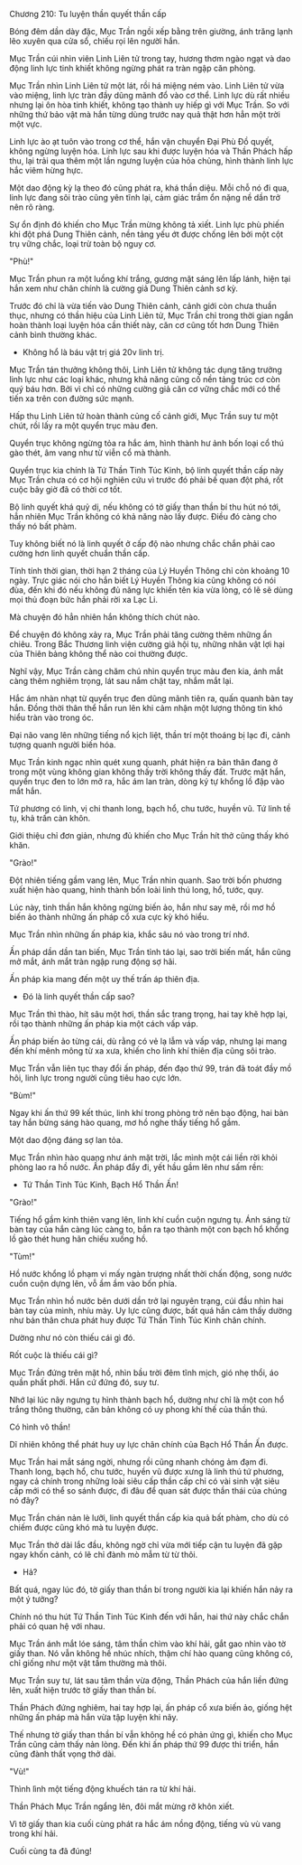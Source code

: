 




Chương 210: Tu luyện thần quyết thần cấp


Bóng đêm dần dày đặc, Mục Trần ngồi xếp bằng trên giường, ánh trăng lạnh lẽo xuyên qua cửa sổ, chiếu rọi lên người hắn.

Mục Trần cúi nhìn viên Linh Liên tử trong tay, hương thơm ngào ngạt và dao động linh lực tinh khiết không ngừng phát ra tràn ngập căn phòng.

Mục Trần nhìn Linh Liên tử một lát, rồi há miệng ném vào. Linh Liên tử vừa vào miệng, linh lực tràn đầy dũng mãnh đổ vào cơ thể. Linh lực dù rất nhiều nhưng lại ôn hòa tinh khiết, không tạo thành uy hiếp gì với Mục Trần. So với những thứ bảo vật mà hắn từng dùng trước nay quả thật hơn hẳn một trời một vực.

Linh lực ào ạt tuôn vào trong cơ thể, hắn vận chuyển Đại Phù Đồ quyết, không ngừng luyện hóa. Linh lực sau khi được luyện hóa và Thần Phách hấp thu, lại trải qua thêm một lần ngưng luyện của hỏa chủng, hình thành linh lực hắc viêm hừng hực.

Một dao động kỳ lạ theo đó cũng phát ra, khá thần diệu. Mỗi chỗ nó đi qua, linh lực đang sôi trào cũng yên tĩnh lại, cảm giác trầm ổn nặng nề dần trở nên rõ ràng.

Sự ổn định đó khiến cho Mục Trần mừng không tả xiết. Linh lực phù phiến khi đột phá Dung Thiên cảnh, nền tảng yếu ớt được chống lên bởi một cột trụ vững chắc, loại trừ toàn bộ nguy cơ.

"Phù!"

Mục Trần phun ra một luồng khí trắng, gương mặt sáng lên lấp lánh, hiện tại hắn xem như chân chính là cường giả Dung Thiên cảnh sơ kỳ.

Trước đó chỉ là vừa tiến vào Dung Thiên cảnh, cảnh giới còn chưa thuần thục, nhưng có thần hiệu của Linh Liên tử, Mục Trần chỉ trong thời gian ngắn hoàn thành loại luyện hóa cần thiết này, căn cơ cũng tốt hơn Dung Thiên cảnh bình thường khác.

- Không hổ là báu vật trị giá 20v linh trị.

Mục Trần tán thưởng không thôi, Linh Liên tử không tác dụng tăng trưởng linh lực như các loại khác, nhưng khả năng củng cố nền tảng trúc cơ còn quý báu hơn. Bởi vì chỉ có những cường giả căn cơ vững chắc mới có thể tiến xa trên con đường sức mạnh.

Hấp thu Linh Liên tử hoàn thành củng cố cảnh giới, Mục Trần suy tư một chút, rồi lấy ra một quyển trục màu đen.

Quyển trục không ngừng tỏa ra hắc ám, hình thành hư ảnh bốn loại cổ thú gào thét, âm vang như từ viễn cổ mà thành.

Quyển trục kia chính là Tứ Thần Tinh Túc Kinh, bộ linh quyết thần cấp này Mục Trần chưa có cơ hội nghiên cứu vì trước đó phải bế quan đột phá, rốt cuộc bây giờ đã có thời cơ tốt.

Bộ linh quyết khá quỷ dị, nếu không có tờ giấy than thần bí thu hút nó tới, hẳn nhiên Mục Trần không có khả năng nào lấy được. Điều đó càng cho thấy nó bất phàm.

Tuy không biết nó là linh quyết ở cấp độ nào nhưng chắc chắn phải cao cường hơn linh quyết chuẩn thần cấp.

Tính tính thời gian, thời hạn 2 tháng của Lý Huyền Thông chỉ còn khoảng 10 ngày. Trực giác nói cho hắn biết Lý Huyền Thông kia cũng không có nói đùa, đến khi đó nếu không đủ năng lực khiến tên kia vừa lòng, có lẽ sẽ dùng mọi thủ đoạn bức hắn phải rời xa Lạc Li.

Mà chuyện đó hẳn nhiên hắn không thích chút nào.

Để chuyện đó không xảy ra, Mục Trần phải tăng cường thêm những ẩn chiêu. Trong Bắc Thương linh viện cường giả hội tụ, những nhân vật lợi hại của Thiên bảng không thể nào coi thường được.

Nghĩ vậy, Mục Trần càng chăm chú nhìn quyển trục màu đen kia, ánh mắt càng thêm nghiêm trọng, lát sau nắm chặt tay, nhắm mắt lại.

Hắc ám nhàn nhạt từ quyển trục đen dũng mãnh tiên ra, quấn quanh bàn tay hắn. Đồng thời thân thể hắn run lên khi cảm nhận một lượng thông tin khó hiểu tràn vào trong óc.

Đại não vang lên những tiếng nổ kịch liệt, thần trí một thoáng bị lạc đi, cảnh tượng quanh người biến hóa.

Mục Trần kinh ngạc nhìn quét xung quanh, phát hiện ra bản thân đang ở trong một vùng không gian không thấy trời không thấy đất. Trước mặt hắn, quyển trục đen to lớn mở ra, hắc ám lan tràn, dòng ký tự khổng lồ đập vào mắt hắn.

Tứ phương có linh, vị chi thanh long, bạch hổ, chu tước, huyền vũ. Tứ linh tề tụ, khả trấn càn khôn.

Giới thiệu chỉ đơn giản, nhưng đủ khiến cho Mục Trần hít thở cũng thấy khó khăn.

"Grào!"

Đột nhiên tiếng gầm vang lên, Mục Trần nhìn quanh. Sao trời bốn phương xuất hiện hào quang, hình thành bốn loài linh thú long, hổ, tước, quy.

Lúc này, tinh thần hắn không ngừng biến ảo, hắn như say mê, rồi mơ hồ biến ảo thành những ấn pháp cổ xưa cực kỳ khó hiểu.

Mục Trần nhìn những ấn pháp kia, khắc sâu nó vào trong trí nhớ.

Ấn pháp dần dần tan biến, Mục Trần tỉnh táo lại, sao trời biến mất, hắn cũng mở mắt, ánh mắt tràn ngập rung động sợ hãi.

Ấn pháp kia mang đến một uy thế trấn áp thiên địa.

- Đó là linh quyết thần cấp sao?

Mục Trần thì thào, hít sâu một hơi, thần sắc trang trọng, hai tay khẽ hợp lại, rồi tạo thành những ấn pháp kia một cách vấp váp.

Ấn pháp biến ảo từng cái, dù rằng có vẻ lạ lẫm và vấp váp, nhưng lại mang đến khí mênh mông từ xa xưa, khiến cho linh khí thiên địa cũng sôi trào.

Mục Trần vẫn liên tục thay đổi ấn pháp, đến đạo thứ 99, trán đã toát đầy mồ hôi, linh lực trong người cũng tiêu hao cực lớn.

"Bùm!"

Ngay khi ấn thứ 99 kết thúc, linh khí trong phòng trở nên bạo động, hai bàn tay hắn bừng sáng hào quang, mơ hồ nghe thấy tiếng hổ gầm.

Một dao động đáng sợ lan tỏa.

Mục Trần nhìn hào quang như ánh mặt trời, lắc mình một cái liền rời khỏi phòng lao ra hồ nước. Ấn pháp đẩy đi, yết hầu gầm lên như sấm rền:

- Tứ Thần Tinh Túc Kinh, Bạch Hổ Thần Ấn!

"Grào!"

Tiếng hổ gầm kinh thiên vang lên, linh khí cuồn cuộn ngưng tụ. Ánh sáng từ bàn tay của hắn càng lúc càng to, bắn ra tạo thành một con bạch hổ khổng lồ gào thét hung hãn chiếu xuống hồ.

"Tùm!"

Hồ nước khổng lồ phạm vi mấy ngàn trượng nhất thời chấn động, song nước cuồn cuộn dựng lên, vỗ ầm ầm vào bốn phía.

Mục Trần nhìn hồ nước bên dưới dần trở lại nguyên trạng, cúi đầu nhìn hai bàn tay của mình, nhíu mày. Uy lực cũng được, bất quá hắn cảm thấy dường như bản thân chưa phát huy được Tứ Thần Tinh Túc Kinh chân chính.

Dường như nó còn thiếu cái gì đó.

Rốt cuộc là thiếu cái gì?

Mục Trần đứng trên mặt hồ, nhìn bầu trời đêm tĩnh mịch, gió nhẹ thổi, áo quần phất phới. Hắn cứ đứng đó, suy tư.

Nhớ lại lúc nãy ngưng tụ hình thành bạch hổ, dường như chỉ là một con hổ trắng thông thường, căn bản không có uy phong khí thế của thần thú.

Có hình vô thần!

Dĩ nhiên không thể phát huy uy lực chân chính của Bạch Hổ Thần Ấn được.

Mục Trần hai mắt sáng ngời, nhưng rồi cũng nhanh chóng ảm đạm đi. Thanh long, bạch hổ, chu tước, huyền vũ được xưng là linh thú tứ phương, ngay cả chính trong những loài siêu cấp thần cấp chỉ có vài sinh vật siêu cấp mới có thể so sánh được, đi đâu để quan sát được thần thái của chúng nó đây?

Mục Trần chán nản lè lưỡi, linh quyết thần cấp kia quả bất phàm, cho dù có chiếm được cũng khó mà tu luyện được.

Mục Trần thở dài lắc đầu, không ngờ chỉ vừa mới tiếp cận tu luyện đã gặp ngay khốn cảnh, có lẽ chỉ đành mò mẫm từ từ thôi.

- Hả?

Bất quá, ngay lúc đó, tờ giấy than thần bí trong người kia lại khiến hắn nảy ra một ý tưởng?

Chính nó thu hút Tứ Thần Tinh Túc Kinh đến với hắn, hai thứ này chắc chắn phải có quan hệ với nhau.

Mục Trần ánh mắt lóe sáng, tâm thần chìm vào khí hải, gắt gao nhìn vào tờ giấy than. Nó vẫn không hề nhúc nhích, thậm chí hào quang cũng không có, chỉ giống như một vật tầm thường mà thôi.

Mục Trần suy tư, lát sau tâm thần vừa động, Thần Phách của hắn liền đứng lên, xuất hiện trước tờ giấy than thần bí.

Thần Phách đứng nghiêm, hai tay hợp lại, ấn pháp cổ xưa biến ảo, giống hệt những ấn pháp mà hắn vừa tập luyện khi nãy.

Thế nhưng tờ giấy than thần bí vẫn không hề có phản ứng gì, khiến cho Mục Trần cũng cảm thấy nản lòng. Đến khi ấn pháp thứ 99 được thi triển, hắn cũng đành thất vọng thở dài.

"Vù!"

Thình lình một tiếng động khuếch tán ra từ khí hải.

Thần Phách Mục Trần ngẩng lên, đôi mắt mừng rỡ khôn xiết.

Vì tờ giấy than kia cuối cùng phát ra hắc ám nồng động, tiếng vù vù vang trong khí hải.

Cuối cùng ta đã đúng!




